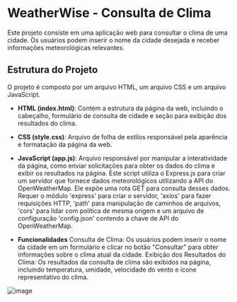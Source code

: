 # WeatherWise - Consulta de Clima

Este projeto consiste em uma aplicação web para consultar o clima de uma cidade. Os usuários podem inserir o nome da cidade desejada e receber informações meteorológicas relevantes.

## Estrutura do Projeto

O projeto é composto por um arquivo HTML, um arquivo CSS e um arquivo JavaScript.

- **HTML (index.html)**: Contém a estrutura da página da web, incluindo o cabeçalho, formulário de consulta de cidade e seção para exibição dos resultados do clima.

- **CSS (style.css)**: Arquivo de folha de estilos responsável pela aparência e formatação da página da web.

- **JavaScript (app.js)**: Arquivo responsável por manipular a interatividade da página, como enviar solicitações para obter os dados do clima e exibir os resultados na página.
   Este script utiliza o Express.js para criar um servidor que fornece dados meteorológicos utilizando a API do OpenWeatherMap. Ele expõe uma rota GET para consulta desses dados.
   Requer o módulo 'express' para criar o servidor, 'axios' para fazer requisições HTTP, 'path' para manipulação de caminhos de arquivos, 'cors' para lidar com política de mesma origem e
   um arquivo de configuração 'config.json' contendo a chave de API do OpenWeatherMap.

- **Funcionalidades**
Consulta de Clima: Os usuários podem inserir o nome da cidade em um formulário e clicar no botão "Consultar" para obter informações sobre o clima atual da cidade.
Exibição dos Resultados do Clima: Os resultados da consulta de clima são exibidos na página, incluindo temperatura, umidade, velocidade do vento e ícone representativo do clima.

![image](https://github.com/carolteixeir4/API_clima_tempo/assets/146020001/fb98e05d-1ca3-4c51-9982-49da49484525)
